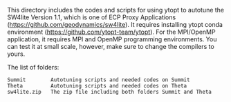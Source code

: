 This directory includes the codes and scripts for using ytopt to autotune the SW4lite Version 1.1, which is one of ECP Proxy Applications 
(https://github.com/geodynamics/sw4lite). It requires installing ytopt conda environment (https://github.com/ytopt-team/ytopt). For the MPI/OpenMP application, it requires MPI and OpenMP programming environments. You can test it at small scale, 
however, make sure to change the compilers to yours.

The list of folders:
```
Summit        Autotuning scripts and needed codes on Summit
Theta         Autotuning scripts and needed codes on Theta
sw4lite.zip   The zip file including both folders Summit and Theta
```
